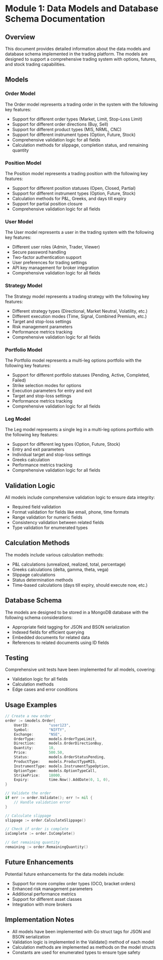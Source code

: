 # Module 1: Data Models and Database Schema Documentation

## Overview
This document provides detailed information about the data models and database schema implemented in the trading platform. The models are designed to support a comprehensive trading system with options, futures, and stock trading capabilities.

## Models

### Order Model
The Order model represents a trading order in the system with the following key features:
- Support for different order types (Market, Limit, Stop-Loss Limit)
- Support for different order directions (Buy, Sell)
- Support for different product types (MIS, NRML, CNC)
- Support for different instrument types (Option, Future, Stock)
- Comprehensive validation logic for all fields
- Calculation methods for slippage, completion status, and remaining quantity

### Position Model
The Position model represents a trading position with the following key features:
- Support for different position statuses (Open, Closed, Partial)
- Support for different instrument types (Option, Future, Stock)
- Calculation methods for P&L, Greeks, and days till expiry
- Support for partial position closure
- Comprehensive validation logic for all fields

### User Model
The User model represents a user in the trading system with the following key features:
- Different user roles (Admin, Trader, Viewer)
- Secure password handling
- Two-factor authentication support
- User preferences for trading settings
- API key management for broker integration
- Comprehensive validation logic for all fields

### Strategy Model
The Strategy model represents a trading strategy with the following key features:
- Different strategy types (Directional, Market Neutral, Volatility, etc.)
- Different execution modes (Time, Signal, Combined Premium, etc.)
- Target and stop-loss settings
- Risk management parameters
- Performance metrics tracking
- Comprehensive validation logic for all fields

### Portfolio Model
The Portfolio model represents a multi-leg options portfolio with the following key features:
- Support for different portfolio statuses (Pending, Active, Completed, Failed)
- Strike selection modes for options
- Execution parameters for entry and exit
- Target and stop-loss settings
- Performance metrics tracking
- Comprehensive validation logic for all fields

### Leg Model
The Leg model represents a single leg in a multi-leg options portfolio with the following key features:
- Support for different leg types (Option, Future, Stock)
- Entry and exit parameters
- Individual target and stop-loss settings
- Greeks calculation
- Performance metrics tracking
- Comprehensive validation logic for all fields

## Validation Logic
All models include comprehensive validation logic to ensure data integrity:
- Required field validation
- Format validation for fields like email, phone, time formats
- Range validation for numeric fields
- Consistency validation between related fields
- Type validation for enumerated types

## Calculation Methods
The models include various calculation methods:
- P&L calculations (unrealized, realized, total, percentage)
- Greeks calculations (delta, gamma, theta, vega)
- Slippage calculations
- Status determination methods
- Time-based calculations (days till expiry, should execute now, etc.)

## Database Schema
The models are designed to be stored in a MongoDB database with the following schema considerations:
- Appropriate field tagging for JSON and BSON serialization
- Indexed fields for efficient querying
- Embedded documents for related data
- References to related documents using ID fields

## Testing
Comprehensive unit tests have been implemented for all models, covering:
- Validation logic for all fields
- Calculation methods
- Edge cases and error conditions

## Usage Examples
```go
// Create a new order
order := &models.Order{
    UserID:         "user123",
    Symbol:         "NIFTY",
    Exchange:       "NSE",
    OrderType:      models.OrderTypeLimit,
    Direction:      models.OrderDirectionBuy,
    Quantity:       10,
    Price:          500.50,
    Status:         models.OrderStatusPending,
    ProductType:    models.ProductTypeMIS,
    InstrumentType: models.InstrumentTypeOption,
    OptionType:     models.OptionTypeCall,
    StrikePrice:    18000,
    Expiry:         time.Now().AddDate(0, 1, 0),
}

// Validate the order
if err := order.Validate(); err != nil {
    // Handle validation error
}

// Calculate slippage
slippage := order.CalculateSlippage()

// Check if order is complete
isComplete := order.IsComplete()

// Get remaining quantity
remaining := order.RemainingQuantity()
```

## Future Enhancements
Potential future enhancements for the data models include:
- Support for more complex order types (OCO, bracket orders)
- Enhanced risk management parameters
- Additional performance metrics
- Support for different asset classes
- Integration with more brokers

## Implementation Notes
- All models have been implemented with Go struct tags for JSON and BSON serialization
- Validation logic is implemented in the Validate() method of each model
- Calculation methods are implemented as methods on the model structs
- Constants are used for enumerated types to ensure type safety
